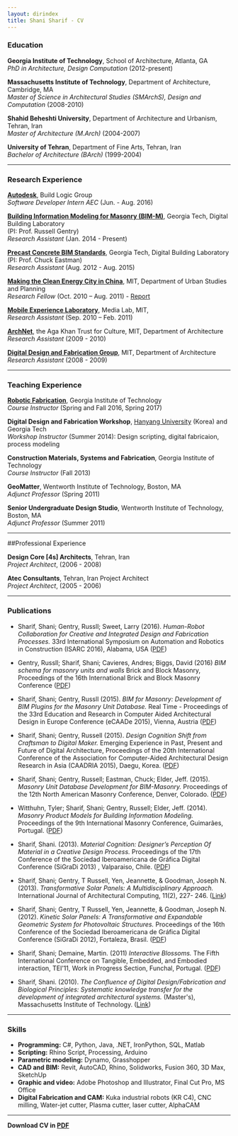 ```yaml
---
layout: dirindex
title: Shani Sharif - CV
---
```


### Education

**Georgia Institute of Technology**, School of Architecture, Atlanta, GA 
<br/> *PhD in Architecture, Design Computation* (2012-present)

**Massachusetts Institute of Technology**, Department of Architecture, Cambridge, MA 
<br/>*Master of Science in Architectural Studies (SMArchS), Design and Computation* (2008-2010)

**Shahid Beheshti University**, Department of Architecture and Urbanism, Tehran, Iran 
<br/>*Master of Architecture (M.Arch)* (2004-2007)

**University of Tehran**, Department of Fine Arts, Tehran, Iran 
<br/>*Bachelor of Architecture (BArch)* (1999-2004)

-----

### Research Experience
**[Autodesk](http://www.autodesk.com)**, Build Logic Group<br/> *Software Developer Intern AEC* (Jun. - Aug. 2016)

**[Building Information Modeling for Masonry (BIM-M)](http://www.bimformasonry.org)**, Georgia Tech, Digital Building Laboratory <br/>(PI: Prof. Russell Gentry)
<br/>*Research Assistant* (Jan. 2014 - Present)

**[Precast Concrete BIM Standards](http://dcom.arch.gatech.edu/pci)**, Georgia Tech, Digital Building Laboratory <br/>(PI: Prof. Chuck Eastman)
<br/>*Research Assistant* (Aug. 2012 - Aug. 2015)

**[Making the Clean Energy City in China](http://energyproforma.mit.edu/webtool3/home)**, MIT, Department of Urban Studies and Planning 
<br/>*Research Fellow* (Oct. 2010 – Aug. 2011) - 
[Report](http://energyproforma.scripts.mit.edu/documents/MIT_Clean_Energy_City_Year_3_Report.pdf)

**[Mobile Experience Laboratory](http://mobile.mit.edu/)**, Media Lab, MIT,
<br/>*Research Assistant* (Sep. 2010 – Feb. 2011)

**[ArchNet](https://archnet.org/)**, the Aga Khan Trust for Culture, MIT, Department of Architecture 
<br/>*Research Assistant* (2009 - 2010)

**[Digital Design and Fabrication Group](https://ddf.mit.edu)**, MIT, Department of Architecture <br/>*Research Assistant* (2008 - 2009)

-----

### Teaching Experience
**[Robotic Fabrication](/2015/10/25/rob-fab.html)**, Georgia Institute of Technology
<br/>*Course Instructor* (Spring and Fall 2016, Spring 2017)

**Digital Design and Fabrication Workshop**, [Hanyang University](http://www.hanyang.ac.kr/english/) (Korea) and Georgia Tech
<br/>*Workshop Instructor* (Summer 2014): Design scripting, digital fabricaion, process modeling

**Construction Materials, Systems and Fabrication**, Georgia Institute of Technology
<br/>*Course Instructor* (Fall 2013)

**GeoMatter**, Wentworth Institute of Technology, Boston, MA 
<br/>*Adjunct Professor* (Spring 2011)

**Senior Undergraduate Design Studio**, Wentworth Institute of Technology, Boston, MA 
<br/>*Adjunct Professor* (Summer 2011)

-----

##Professional Experience

**Design Core [4s] Architects**, Tehran, Iran 
<br/>*Project Architect*, (2006 - 2008)

**Atec Consultants**, Tehran, Iran Project Architect
<br/>*Project Architect*, (2005 - 2006)

-----

### Publications
- Sharif, Shani; Gentry, Russll; Sweet, Larry (2016). *Human-Robot Collaboration for Creative and Integrated Design and Fabrication Processes.* 33rd International Symposium on Automation and Robotics in Construction (ISARC 2016), Alabama, USA ([PDF](http://www.iaarc.org/publications/fulltext/ISARC2016-Paper112.pdf))

- Gentry, Russll; Sharif, Shani; Cavieres, Andres; Biggs, David (2016) *BIM schema for masonry units and walls* Brick and Block Masonry, Proceedings of the 16th International Brick and Block Masonry Conference ([PDF](bim-schema-for-masonry-units-and-walls.pdf))

- Sharif, Shani; Gentry, Russll (2015). *BIM for Masonry: Development of BIM Plugins for the Masonry Unit Database.* Real Time - Proceedings of the 33rd Education and Research in Computer Aided Architectural Design in Europe Conference (eCAADe 2015), Vienna, Austria   ([PDF](ShaniSharif_ecaade2015_261.pdf))

- Sharif, Shani; Gentry, Russell (2015). *Design Cognition Shift from Craftsman to Digital Maker.* Emerging Experience in Past, Present and Future of Digital Architecture, Proceedings of the 20th International Conference of the Association for Computer-Aided Architectural Design Research in Asia (CAADRIA 2015), Daegu, Korea.   ([PDF](ShaniSharif_caadria2015_208.pdf))

- Sharif, Shani; Gentry, Russell; Eastman, Chuck; Elder, Jeff. (2015). *Masonry Unit Database Development for BIM-Masonry.* Proceedings of the 12th North American Masonry Conference, Denver, Colorado. ([PDF](Masonry_Unit_Database_Development_for_BI.pdf))

- Witthuhn, Tyler; Sharif, Shani; Gentry, Russell; Elder, Jeff. (2014). *Masonry Product Models for Building Information Modeling.* Proceedings of the 9th International Masonry Conference, Guimarães, Portugal. ([PDF](Masonry_Product_Models_for_Building_Info.pdf))

- Sharif, Shani. (2013). *Material Cognition: Designer’s Perception Of Material in a Creative Design Process.* Proceedings of the 17th Conference of the Sociedad Iberoamericana de Gráfica Digital Conference (SiGraDi 2013) , Valparaiso, Chile.   ([PDF](ShaniSharif_sigradi2013_429.pdf))

- Sharif, Shani; Gentry, T Russell, Yen, Jeannette, & Goodman, Joseph N. (2013). *Transformative Solar Panels: A Multidisciplinary Approach.* International Journal of Architectural Computing, 11(2), 227- 246.   ([Link](http://multi-science.atypon.com/doi/abs/10.1260/1478-0771.11.2.227))

- Sharif, Shani; Gentry, T Russell, Yen, Jeannette, & Goodman, Joseph N. (2012). *Kinetic Solar Panels: A Transformative and Expandable Geometric System for Photovoltaic Structures.* Proceedings of the 16th Conference of the Sociedad Iberoamericana de Gráfica Digital Conference (SiGraDi 2012), Fortaleza, Brasil.   ([PDF](ShaniSharif_sigradi2012_187.content.pdf))

- Sharif, Shani; Demaine, Martin. (2011) *Interactive Blossoms.* The Fifth International Conference on Tangible, Embedded, and Embodied interaction, TEI’11, Work in Progress Section, Funchal, Portugal.   ([PDF](http://www.tei-conf.org/11/TEI-WIP-final-compressed.pdf))

- Sharif, Shani. (2010). *The Confluence of Digital Design/Fabrication and Biological Principles: Systematic knowledge transfer for the development of integrated architectural systems.* (Master's), Massachusetts Institute of Technology.   ([Link](http://dspace.mit.edu/handle/1721.1/61560))

-----

### Skills
- **Programming:** C#, Python, Java, .NET, IronPython, SQL, Matlab
- **Scripting:** Rhino Script, Processing, Arduino
- **Parametric modeling:** Dynamo, Grasshopper
- **CAD and BIM:** Revit, AutoCAD, Rhino, Solidworks, Fusion 360, 3D Max, SketchUp
- **Graphic and video:** Adobe Photoshop and Illustrator, Final Cut Pro, MS Office
- **Digital Fabrication and CAM:** Kuka industrial robots (KR C4), CNC milling, Water-jet cutter, Plasma cutter, laser cutter, AlphaCAM 

-----

**Download CV in [PDF](ShaniSharif_CV_2016.pdf)**
